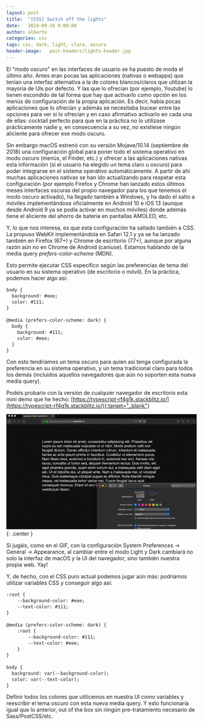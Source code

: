 ```yaml
---
layout: post
title:  "[CSS] Switch off the lights"
date:   2019-09-26 9:00:00
author: alberto
categories: css
tags: css, dark, light, claro, oscuro
header-image:	post-headers/lights-header.jpg
---
```


El "modo oscuro" en las interfaces de usuario se ha puesto de moda el último año. Antes eran pocas las aplicaciones (nativas o webapps) que tenían una interfaz alternativa a la de colores blancos/claros que utilizan la mayoría de UIs por defecto. Y las que lo ofrecían (por ejemplo, Youtube) lo tienen escondido de tal forma que hay que activarlo como opción en los menús de configuración de la propia aplicación. Es decir, había pocas aplicaciones que lo ofrecían y además se necesitaba bucear entre las opciones para ver si lo ofrecían y en caso afirmativo activarlo en cada una de ellas: cocktail perfecto para que en la práctica no lo utilizase prácticamente nadie y, en consecuencia a su vez, no existiese ningún aliciente para ofrecer ese modo oscuro.

Sin embargo macOS estrenó con su versión Mojave/10.14 (septiembre de 2018) una configuración global para poner todo el sistema operativo en modo oscuro (menús, el Finder, etc.) y ofrecer a las aplicaciones nativas esta información (si el usuario ha elegido un tema claro u oscuro) para poder integrarse en el sistema operativo automáticamente. A partir de ahí muchas aplicaciones nativas se han ido actualizando para respetar esta configuración (por ejemplo Firefox y Chrome han lanzado estos últimos meses interfaces oscuras del propio navegador para los que tenemos el modo oscuro activado), ha llegado también a Windows, y ha dado el salto a móviles implementándose oficialmente en Android 10 e iOS 13 (aunque desde Android 9 ya se podía activar en muchos móviles) donde además tiene el aliciente del ahorro de batería en pantallas AMOLED, etc.

Y, lo que nos interesa, es que esta configuración ha saltado también a CSS. La propuso WebKit implementándola en Safari 12.1 y ya se ha lanzado también en Firefox (67+) y Chrome de escritorio (77+), aunque por alguna razón aún no en Chrome de Android (caniuse). Estamos hablando de la media query _prefers-color-scheme_ (MDN).

Esto permite ejecutar CSS específico según las preferencias de tema del usuario en su sistema operativo (de escritorio o móvil). En la práctica, podemos hacer algo así:

```
body {
  background: #eee;
  color: #111;
}

@media (prefers-color-scheme: dark) {
  body {
    background: #111;
    color: #eee;
  }
}
```

Con esto tendríamos un tema oscuro para quien así tenga configurada la preferencia en su sistema operativo, y un tema tradicional claro para todos los demás (incluidos aquellos navegadores que aún no soporten esta nueva media query).

Podéis probarlo con la versión de cualquier navegador de escritorio esta mini demo que he hecho: [https://typescript-rf4g1k.stackblitz.io/](https://typescript-rf4g1k.stackblitz.io/){:target="_blank"}

![demo](/assets/images/2019-09-26-switch-off-the-lights/demo.gif){: .center }

Si jugáis, como en el GIF, con la configuración System Preferences -> General -> Appearance, al cambiar entre el modo Light y Dark cambiará no solo la interfaz de macOS y la UI del navegador, sino también nuestra propia web. Yay!

Y, de hecho, con el CSS puro actual podemos jugar aún más: podríamos utilizar variables CSS y conseguir algo así:

```
:root {
    --background-color: #eee;
    --text-color: #111;
}

@media (prefers-color-scheme: dark) {
    :root {
        --background-color: #111;
        --text-color: #eee;
    }
}

body {
  background: var(--background-color);
  color: var(--text-color);
}
```

Definir todos los colores que utilicemos en nuestra UI como variables y reescribir el tema oscuro con esta nueva media query. Y esto funcionaría igual que lo anterior, out of the box sin ningún pre-tratamiento necesario de Sass/PostCSS/etc.